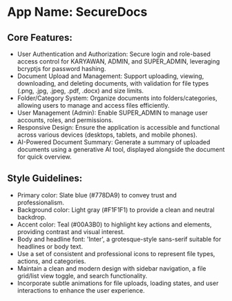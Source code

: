 # **App Name**: SecureDocs

## Core Features:

- User Authentication and Authorization: Secure login and role-based access control for KARYAWAN, ADMIN, and SUPER_ADMIN, leveraging bcryptjs for password hashing.
- Document Upload and Management: Support uploading, viewing, downloading, and deleting documents, with validation for file types (.png, .jpg, .jpeg, .pdf, .docx) and size limits.
- Folder/Category System: Organize documents into folders/categories, allowing users to manage and access files efficiently.
- User Management (Admin): Enable SUPER_ADMIN to manage user accounts, roles, and permissions.
- Responsive Design: Ensure the application is accessible and functional across various devices (desktops, tablets, and mobile phones).
- AI-Powered Document Summary: Generate a summary of uploaded documents using a generative AI tool, displayed alongside the document for quick overview.

## Style Guidelines:

- Primary color: Slate blue (#778DA9) to convey trust and professionalism.
- Background color: Light gray (#F1F1F1) to provide a clean and neutral backdrop.
- Accent color: Teal (#00A3B0) to highlight key actions and elements, providing contrast and visual interest.
- Body and headline font: 'Inter', a grotesque-style sans-serif suitable for headlines or body text.
- Use a set of consistent and professional icons to represent file types, actions, and categories.
- Maintain a clean and modern design with sidebar navigation, a file grid/list view toggle, and search functionality.
- Incorporate subtle animations for file uploads, loading states, and user interactions to enhance the user experience.